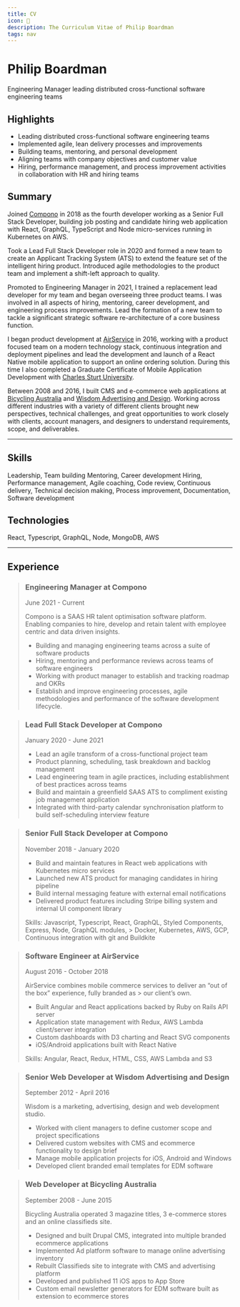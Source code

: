 ```yaml
---
title: CV
icon: 📜
description: The Curriculum Vitae of Philip Boardman
tags: nav
---
```

# Philip Boardman

Engineering Manager leading distributed cross-functional software engineering teams

## Highlights

* Leading distributed cross-functional software engineering teams
* Implemented agile, lean delivery processes and improvements
* Building teams, mentoring, and personal development
* Aligning teams with company objectives and customer value
* Hiring, performance management, and process improvement activities in collaboration with HR and hiring teams

## Summary

Joined [Compono](https://compono.com) in 2018 as the fourth developer working as a Senior Full Stack Developer, building job posting and candidate hiring web application with React, GraphQL, TypeScript and Node micro-services running in Kubernetes on AWS.

Took a Lead Full Stack Developer role in 2020 and formed a new team to create an Applicant Tracking System (ATS) to extend the feature set of the intelligent hiring product. Introduced agile methodologies to the product team and implement a shift-left approach to quality.

Promoted to Engineering Manager in 2021, I trained a replacement lead developer for my team and began overseeing three product teams. I was involved in all aspects of hiring, mentoring, career development, and engineering process improvements. Lead the formation of a new team to tackle a significant strategic software re-architecture of a core business function.

I began product development at [AirService](https://www.airservice.com) in 2016, working with a product focused team on a modern technology stack, continuous integration and deployment pipelines and lead the development and launch of a React Native mobile application to support an online ordering solution. During this time I also completed a Graduate Certificate of Mobile Application Development with [Charles Sturt University](https://www.csu.edu.au/).

Between 2008 and 2016, I built CMS and e-commerce web applications at [Bicycling Australia](https://bicyclingaustralia.com.au/) and [Wisdom Advertising and Design](https://www.wisdom.com.au/). Working across different industries with a variety of different clients brought new perspectives, technical challenges, and great opportunities to work closely with clients, account managers, and designers to understand requirements, scope, and deliverables.

---

## Skills

Leadership, Team building Mentoring, Career development Hiring, Performance management, Agile coaching, Code review, Continuous delivery, Technical decision making, Process improvement, Documentation, Software development

## Technologies

React, Typescript, GraphQL, Node, MongoDB, AWS

---

## Experience

> ### Engineering Manager at Compono
> 
> <span class="meta">June 2021 - Current</span>
>
> Compono is a SAAS HR talent optimisation software platform. Enabling companies to hire, develop and retain talent with employee centric and data driven insights.
> 
> * Building and managing engineering teams across a suite of software products
> * Hiring, mentoring and performance reviews across teams of software engineers
> * Working with product manager to establish and tracking roadmap and OKRs
> * Establish and improve engineering processes, agile methodologies and performance of the software development lifecycle.

> ### Lead Full Stack Developer at Compono
> 
> <span class="meta">January 2020 - June 2021</span>
> 
> * Lead an agile transform of a cross-functional project team
> * Product planning, scheduling, task breakdown and backlog management
> * Lead engineering team in agile practices, including establishment of best practices across teams
> * Build and maintain a greenfield SAAS ATS to compliment existing job management application
> * Integrated with third-party calendar synchronisation platform to build self-scheduling interview feature

> ### Senior Full Stack Developer at Compono
> 
> <span class="meta">November 2018 - January 2020</span>
> 
> * Build and maintain features in React web applications with Kubernetes micro services
> * Launched new ATS product for managing candidates in hiring pipeline
> * Build internal messaging feature with external email notifications
> * Delivered product features including Stripe billing system and internal UI component library
> 
> Skills: Javascript, Typescript, React, GraphQL, Styled Components, Express, Node, GraphQL modules, > Docker, Kubernetes, AWS, GCP, Continuous integration with git and Buildkite

> ### Software Engineer at AirService
> 
> <span class="meta">August 2016 - October 2018</span>
> 
> AirService combines mobile commerce services to deliver an “out of the box” experience, fully branded as > our client’s own.
> 
> * Built Angular and React applications backed by Ruby on Rails API server
> * Application state management with Redux, AWS Lambda client/server integration
> * Custom dashboards with D3 charting and React SVG components
> * iOS/Android applications built with React Native
> 
> Skills: Angular, React, Redux, HTML, CSS, AWS Lambda and S3


> ### Senior Web Developer at Wisdom Advertising and Design
> 
> <span class="meta">September 2012 - April 2016</span>
> 
> Wisdom is a marketing, advertising, design and web development studio.
> 
> * Worked with client managers to define customer scope and project specifications
> * Delivered custom websites with CMS and ecommerce functionality to design brief
> * Manage mobile application projects for iOS, Android and Windows
> * Developed client branded email templates for EDM software


> ### Web Developer at Bicycling Australia
> 
> <span class="meta">September 2008 - June 2015</span>
> 
> Bicycling Australia operated 3 magazine titles, 3 e-commerce stores and an online classifieds site.
> 
> * Designed and built Drupal CMS, integrated into multiple branded ecommerce applications
> * Implemented Ad platform software to manage online advertising inventory
> * Rebuilt Classifieds site to integrate with CMS and advertising platform
> * Developed and published 11 iOS apps to App Store
> * Custom email newsletter generators for EDM software built as extension to ecommerce stores